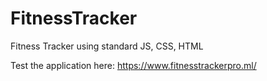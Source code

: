 # FitnessTracker
Fitness Tracker using standard JS, CSS, HTML

Test the application here: https://www.fitnesstrackerpro.ml/
